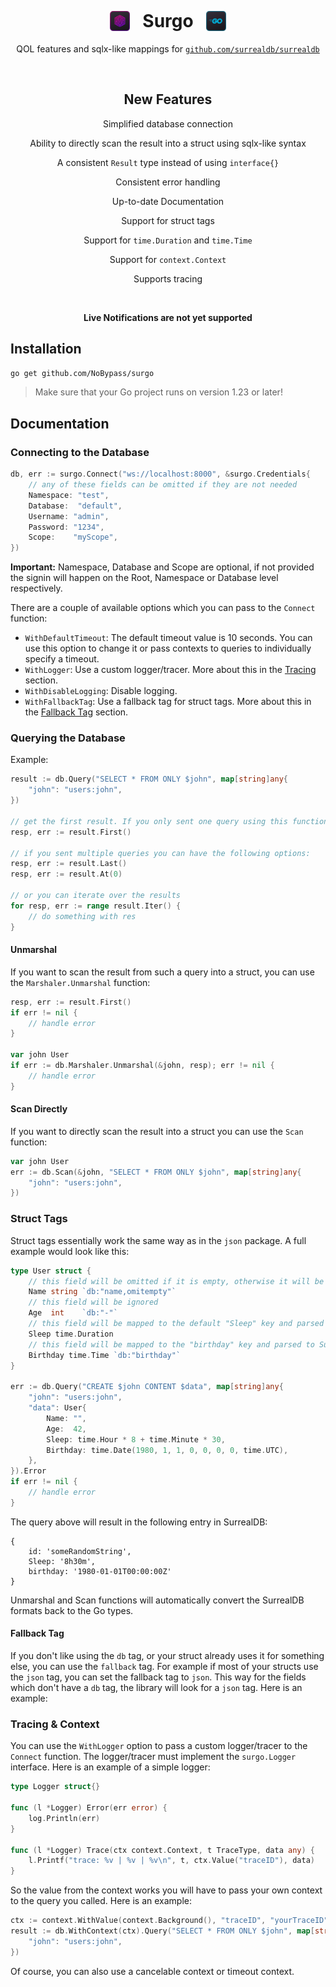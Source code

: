 <br />

<h1 align="center">
<img width=32 style="transform: translateY(6px)" src="https://raw.githubusercontent.com/surrealdb/icons/main/surreal.svg" />
&nbsp; Surgo &nbsp;
<img width=32 style="transform: translateY(6px)" src="https://raw.githubusercontent.com/surrealdb/icons/main/golang.svg" />
</h1>
<p align=center>QOL features and sqlx-like mappings for <code><a href="https://github.com/surrealdb/surrealdb">github.com/surrealdb/surrealdb</a></code></p>

<br />

<h2 align=center>New Features</h2>
<p align="center">Simplified database connection</p>
<p align="center">Ability to directly scan the result into a struct using sqlx-like syntax</p>
<p align="center">A consistent <code>Result</code> type instead of using <code>interface{}</code></p>
<p align="center">Consistent error handling</p>
<p align="center">Up-to-date Documentation</p>
<p align="center">Support for struct tags</p>
<p align="center">Support for <code>time.Duration</code> and <code>time.Time</code></p>
<p align="center">Support for <code>context.Context</code></p>
<p align="center">Supports tracing</p>
<br>
<p align="center"><b>Live Notifications are not yet supported</b></p>

## Installation
```bash
go get github.com/NoBypass/surgo
```
> Make sure that your Go project runs on version 1.23 or later!

## Documentation

### Connecting to the Database

```go
db, err := surgo.Connect("ws://localhost:8000", &surgo.Credentials{
    // any of these fields can be omitted if they are not needed
    Namespace: "test",
    Database:  "default",
    Username: "admin",
    Password: "1234", 
	Scope:    "myScope",
})
```
**Important:**
Namespace, Database and Scope are optional, if not provided the signin will happen on the Root, Namespace or Database level respectively.

There are a couple of available options which you can pass to the `Connect` function:
- `WithDefaultTimeout`: The default timeout value is 10 seconds. You can use this option to change it or pass contexts to queries to individually specify a timeout.
- `WithLogger`: Use a custom logger/tracer. More about this in the [Tracing](#tracing) section.
- `WithDisableLogging`: Disable logging.
- `WithFallbackTag`: Use a fallback tag for struct tags. More about this in the [Fallback Tag](#fallback-tag) section.

### Querying the Database

Example:

```go
result := db.Query("SELECT * FROM ONLY $john", map[string]any{
	"john": "users:john",
})

// get the first result. If you only sent one query using this function makes the most sense.
resp, err := result.First()

// if you sent multiple queries you can have the following options:
resp, err := result.Last()
resp, err := result.At(0)

// or you can iterate over the results
for resp, err := range result.Iter() {
    // do something with res
}
```

#### Unmarshal

If you want to scan the result from such a query into a struct, you can use the `Marshaler.Unmarshal` function:

```go
resp, err := result.First()
if err != nil {
    // handle error
}

var john User
if err := db.Marshaler.Unmarshal(&john, resp); err != nil {
    // handle error
}
```

#### Scan Directly

If you want to directly scan the result into a struct you can use the `Scan` function:
```go
var john User
err := db.Scan(&john, "SELECT * FROM ONLY $john", map[string]any{
    "john": "users:john",
})
```

### Struct Tags
Struct tags essentially work the same way as in the `json` package. A full example would look like this:

```go
type User struct {
	// this field will be omitted if it is empty, otherwise it will be mapped to the "name" key
    Name string `db:"name,omitempty"`
	// this field will be ignored
    Age  int    `db:"-"`
    // this field will be mapped to the default "Sleep" key and parsed to SurrealDB's duration format
	Sleep time.Duration
    // this field will be mapped to the "birthday" key and parsed to SurrealDB's datetime format
	Birthday time.Time `db:"birthday"`
}

err := db.Query("CREATE $john CONTENT $data", map[string]any{
    "john": "users:john",
	"data": User{
        Name: "",
        Age:  42,
        Sleep: time.Hour * 8 + time.Minute * 30, 
		Birthday: time.Date(1980, 1, 1, 0, 0, 0, 0, time.UTC),
    },
}).Error
if err != nil {
    // handle error
}
```

The query above will result in the following entry in SurrealDB:

```
{
    id: 'someRandomString', 
    Sleep: '8h30m',
    birthday: '1980-01-01T00:00:00Z'
}
```

Unmarshal and Scan functions will automatically convert the SurrealDB formats back to the Go types.

#### Fallback Tag
If you don't like using the `db` tag, or your struct already uses it for something else, you can use the `fallback` tag.
For example if most of your structs use the `json` tag, you can set the fallback tag to `json`. This way for the fields
which don't have a `db` tag, the library will look for a `json` tag. Here is an example:

### Tracing & Context
You can use the `WithLogger` option to pass a custom logger/tracer to the `Connect` function. The logger/tracer must 
implement the `surgo.Logger` interface. Here is an example of a simple logger:

```go
type Logger struct{}

func (l *Logger) Error(err error) {
    log.Println(err)
}

func (l *Logger) Trace(ctx context.Context, t TraceType, data any) {
    l.Printf("trace: %v | %v | %v\n", t, ctx.Value("traceID"), data)
}
```

So the value from the context works you will have to pass your own context to the query you called. Here is an example:

```go
ctx := context.WithValue(context.Background(), "traceID", "yourTraceID")
result := db.WithContext(ctx).Query("SELECT * FROM ONLY $john", map[string]any{
    "john": "users:john",
})
```

Of course, you can also use a cancelable context or timeout context.
